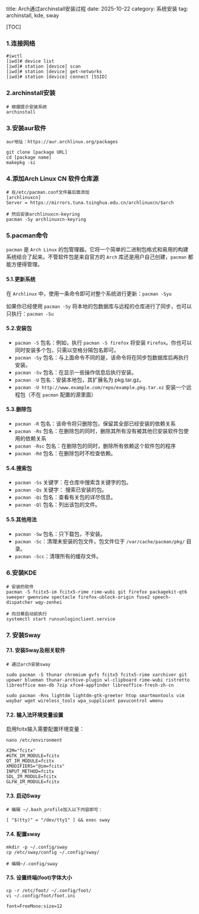 title: Arch通过archinstall安装过程
date: 2025-10-22
category: 系统安装
tag: archinstall, kde, sway

[TOC]

### 1.连接网络

```
#iwctl
[iwd]# device list
[iwd]# station [device] scan
[iwd]# station [device] get-networks
[iwd]# station [device] connect [SSID]
```

### 2.archinstall安装

```
# 根据提示安装系统
archinstall
```

### 3.安装aur软件

```
aur地址：https://aur.archlinux.org/packages

git clone [package URL]
cd [package name]
makepkg -si
```

### 4.添加Arch Linux CN 软件仓库源

```
# 在/etc/pacman.conf文件最后面添加
[archlinuxcn]
Server = https://mirrors.tuna.tsinghua.edu.cn/archlinuxcn/$arch

# 然后安装archlinuxcn-keyring
pacman -Sy archlinuxcn-keyring
```

### 5.pacman命令

`pacman` 是 `Arch Linux` 的包管理器。它将一个简单的二进制包格式和易用的构建系统结合了起来。不管软件包是来自官方的 `Arch` 库还是用户自己创建，`pacman` 都能方便得管理。

#### 5.1.更新系统

在 `Archlinux` 中，使用一条命令即可对整个系统进行更新：`pacman -Syu`

如果你已经使用 `pacman -Sy` 将本地的包数据库与远程的仓库进行了同步，也可以只执行：`pacman -Su`

#### 5.2.安装包

- `pacman -S` 包名：例如，执行 `pacman -S firefox` 将安装 `Firefox`。你也可以同时安装多个包，只需以空格分隔包名即可。
- `pacman -Sy` 包名：与上面命令不同的是，该命令将在同步包数据库后再执行安装。
- `pacman -Sv` 包名：在显示一些操作信息后执行安装。
- `pacman -U` 包名：安装本地包，其扩展名为 pkg.tar.gz。
- `pacman -U http://www.example.com/repo/example.pkg.tar.xz` 安装一个远程包（不在 `pacman` 配置的源里面）

#### 5.3.删除包

- `pacman -R` 包名：该命令将只删除包，保留其全部已经安装的依赖关系
- `pacman -Rs` 包名：在删除包的同时，删除其所有没有被其他已安装软件包使用的依赖关系
- `pacman -Rsc` 包名：在删除包的同时，删除所有依赖这个软件包的程序
- `pacman -Rd` 包名：在删除包时不检查依赖。

#### 5.4.搜索包

- `pacman -Ss` 关键字：在仓库中搜索含关键字的包。
- `pacman -Qs` 关键字： 搜索已安装的包。
- `pacman -Qi` 包名：查看有关包的详尽信息。
- `pacman -Ql` 包名：列出该包的文件。

#### 5.5.其他用法

- `pacman -Sw` 包名：只下载包，不安装。
- `pacman -Sc`：清理未安装的包文件，包文件位于 `/var/cache/pacman/pkg/` 目录。
- `pacman -Scc`：清理所有的缓存文件。

### 6.安装KDE

```
# 安装的软件
pacman -S fcitx5-im fcitx5-rime rime-wubi git firefox packagekit-qt6 sweeper gwenview spectacle firefox-ublock-origin fuse2 speech-dispatcher wqy-zenhei

# 向日葵启动前执行
systemctl start runsunloginclient.service

```

### 7. 安装Sway

#### 7.1. 安装Sway及相关软件
```
# 通过arch安装sway

sudo pacman -S thunar chromium gvfs fcitx5 fcitx5-rime xarchiver git upower blueman thunar-archive-plugin wl-clipboard rime-wubi ristretto libreoffice man-db 7zip xfce4-appfinder libreoffice-fresh-zh-cn

sudo pacman -Rns lightdm lightdm-gtk-greeter htop smartmontools vim waybar wget wireless_tools wpa_supplicant pavucontrol wmenu
```

#### 7.2. 输入法环境变量设置

启用fcitx输入需要配置环境变量：
```
nano /etc/environment

XIM="fcitx"
#GTK_IM_MODULE=fcitx
QT_IM_MODULE=fcitx
XMODIFIERS="@im=fcitx"
INPUT_METHOD=fcitx
SDL_IM_MODULE=fcitx
GLFW_IM_MODULE=fcitx
```

#### 7.3. 启动Sway

```
# 编辑 ~/.bash_profile加入以下内容即可：

[ "$(tty)" = "/dev/tty1" ] && exec sway
```

#### 7.4. 配置sway

```
mkdir -p ~/.config/sway
cp /etc/sway/config ~/.config/sway/

# 编辑~/.config/sway
```

#### 7.5. 设置终端(foot)字体大小

```
cp -r /etc/foot/ ~/.config/foot/
vi ~/.config/foot/foot.ini

font=FreeMono:size=12
```